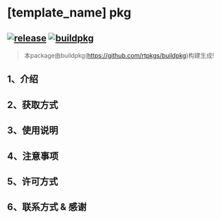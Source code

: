 # [template_name] pkg #

[![release](https://img.shields.io/badge/release-[template_version]-orange.svg)]()
[![buildpkg](https://img.shields.io/badge/build-buildpkg-blue.svg)]()
---

> 本package由buildpkg(https://github.com/rtpkgs/buildpkg)构建生成! 

## 1、介绍
## 2、获取方式
## 3、使用说明 
## 4、注意事项
## 5、许可方式
## 6、联系方式 & 感谢
